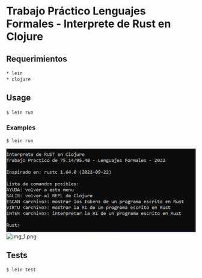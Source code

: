 # Trabajo Práctico Lenguajes Formales - Interprete de Rust en Clojure


## Requerimientos
    * lein
    * clojure

## Usage

    $ lein run
### Examples
    $ lein run
![img.png](img.png)
![img_1.png](img_1.png)


## Tests
    $ lein test

